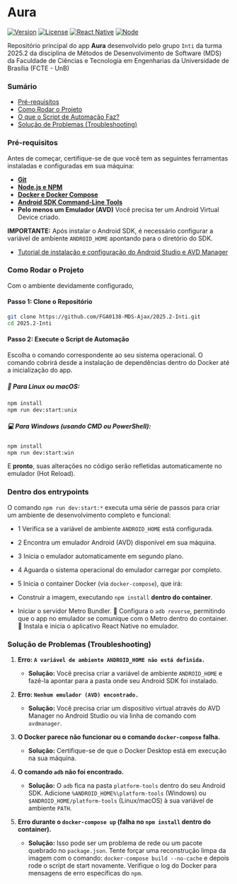 # Aura 

[![Version](https://img.shields.io/badge/version-1.0.0-blue.svg)](https://github.com/seu-usuario/sign-app)
[![License](https://img.shields.io/badge/license-MIT-green.svg)](https://claude.ai/chat/LICENSE)
[![React Native](https://img.shields.io/badge/React%20Native-0.73-61DAFB.svg?logo=react)](https://reactnative.dev/)
[![Node](https://img.shields.io/badge/Node-22.0-339933.svg?logo=node.js)](https://nodejs.org/)

</div>

Repositório principal do app **Aura** desenvolvido pelo grupo `Inti` da turma 2025.2 da disciplina de Métodos de Desenvolvimento de Software (MDS) da Faculdade de Ciências e Tecnologia em Engenharias da Universidade de Brasília (FCTE - UnB)

### Sumário

* [Pré-requisitos](#pré-requisitos)
* [Como Rodar o Projeto](#como-rodar-o-projeto)
* [O que o Script de Automação Faz?](#dentro-dos-entrypoints)
* [Solução de Problemas (Troubleshooting)](#solução-de-problemas-troubleshooting)


### Pré-requisitos

Antes de começar, certifique-se de que você tem as seguintes ferramentas instaladas e configuradas em sua máquina:

  * [**Git**](https://git-scm.com/downloads)
  * [**Node.js e NPM**](https://nodejs.org/)
  * [**Docker e Docker Compose**](https://www.docker.com/products/docker-desktop/)
  * [**Android SDK Command-Line Tools**](https://developer.android.com/studio) 
  * **Pelo menos um Emulador (AVD)** Você precisa ter um Android Virtual Device criado.

**IMPORTANTE:** Após instalar o Android SDK, é necessário configurar a variável de ambiente `ANDROID_HOME` apontando para o diretório do SDK. 

* [Tutorial de instalação e configuração do Android Studio e AVD Manager](https://youtu.be/XfJj6EQZfAc)

### Como Rodar o Projeto

Com o ambiente devidamente configurado,

#### Passo 1: Clone o Repositório

```bash
git clone https://github.com/FGA0138-MDS-Ajax/2025.2-Inti.git
cd 2025.2-Inti
```

#### Passo 2: Execute o Script de Automação

Escolha o comando correspondente ao seu sistema operacional. O comando cobrirá desde a instalação de dependências dentro do Docker até a inicialização do app.

##### 🐧 Para Linux ou macOS:

```bash
npm install
npm run dev:start:unix
```

##### 💻 Para Windows (usando CMD ou PowerShell):

```bash
npm install
npm run dev:start:win
```

E **pronto**, suas alterações no código serão refletidas automaticamente no emulador (Hot Reload).

### Dentro dos entrypoints 

O comando `npm run dev:start:*` executa uma série de passos para criar um ambiente de desenvolvimento completo e funcional:

 - 1 Verifica se a variável de ambiente `ANDROID_HOME` está configurada.
 - 2 Encontra um emulador Android (AVD) disponível em sua máquina.
 - 3 Inicia o emulador automaticamente em segundo plano.
 - 4 Aguarda o sistema operacional do emulador carregar por completo.
 - 5 Inicia o container Docker (via `docker-compose`), que irá:

  - Construir a imagem, executando `npm install` **dentro do container**.
  - Iniciar o servidor Metro Bundler.
    🔗 Configura o `adb reverse`, permitindo que o app no emulador se comunique com o Metro dentro do container.
    📲 Instala e inicia o aplicativo React Native no emulador.

### Solução de Problemas (Troubleshooting)

1.  **Erro: `A variável de ambiente ANDROID_HOME não está definida.`**

      * **Solução:** Você precisa criar a variável de ambiente `ANDROID_HOME` e fazê-la apontar para a pasta onde seu Android SDK foi instalado.

2.  **Erro: `Nenhum emulador (AVD) encontrado.`**

      * **Solução:** Você precisa criar um dispositivo virtual através do AVD Manager no Android Studio ou via linha de comando com `avdmanager`.

3.  **O Docker parece não funcionar ou o comando `docker-compose` falha.**

      * **Solução:** Certifique-se de que o Docker Desktop está em execução na sua máquina.

4.  **O comando `adb` não foi encontrado.**

      * **Solução:** O `adb` fica na pasta `platform-tools` dentro do seu Android SDK. Adicione `%ANDROID_HOME%\platform-tools` (Windows) ou `$ANDROID_HOME/platform-tools` (Linux/macOS) à sua variável de ambiente `PATH`.

5.  **Erro durante o `docker-compose up` (falha no `npm install` dentro do container).**

      * **Solução:** Isso pode ser um problema de rede ou um pacote quebrado no `package.json`. Tente forçar uma reconstrução limpa da imagem com o comando: `docker-compose build --no-cache` e depois rode o script de start novamente. Verifique o log do Docker para mensagens de erro específicas do `npm`.

